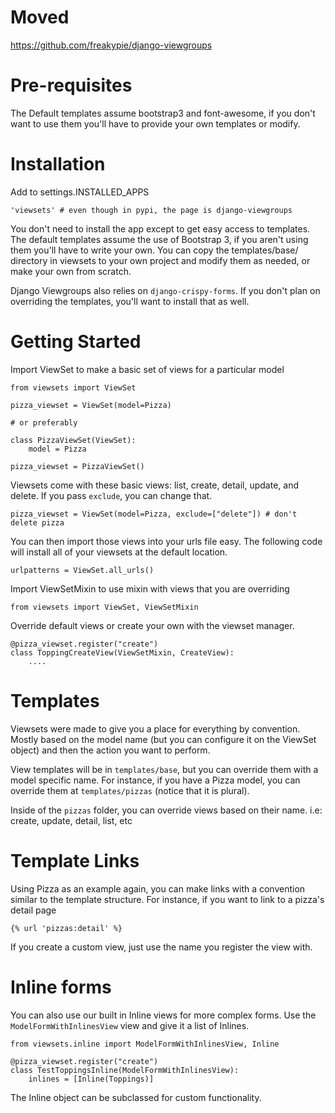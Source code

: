 # Moved
https://github.com/freakypie/django-viewgroups

# Pre-requisites

The Default templates assume bootstrap3 and font-awesome, if you don't want to use
them you'll have to provide your own templates or modify.


# Installation

Add to settings.INSTALLED_APPS

    'viewsets' # even though in pypi, the page is django-viewgroups

You don't need to install the app except to get easy access to templates.
The default templates assume the use of Bootstrap 3, if you aren't using them
you'll have to write your own. You can copy the templates/base/ directory
in viewsets to your own project and modify them as needed,
or make your own from scratch.

Django Viewgroups also relies on `django-crispy-forms`. If you don't plan on
overriding the templates, you'll want to install that as well.


# Getting Started

Import ViewSet to make a basic set of views for a particular model

    from viewsets import ViewSet
    
    pizza_viewset = ViewSet(model=Pizza)

    # or preferably

    class PizzaViewSet(ViewSet):
        model = Pizza

    pizza_viewset = PizzaViewSet()

    
Viewsets come with these basic views: list, create, detail, update, and delete.
If you pass `exclude`, you can change that.

    pizza_viewset = ViewSet(model=Pizza, exclude=["delete"]) # don't delete pizza

You can then import those views into your urls file easy. The following code
will install all of your viewsets at the default location.

    urlpatterns = ViewSet.all_urls()

Import ViewSetMixin to use mixin with views that you are overriding

    from viewsets import ViewSet, ViewSetMixin


Override default views or create your own with the viewset manager.
    
    @pizza_viewset.register("create")
    class ToppingCreateView(ViewSetMixin, CreateView):
        ....


# Templates

Viewsets were made to give you a place for everything by convention.
Mostly based on the model name (but you can configure it on the ViewSet object)
and then the action you want to perform.

View templates will be in `templates/base`, but you can override them with a model
specific name. For instance, if you have a Pizza model, you can override them at
`templates/pizzas` (notice that it is plural).

Inside of the `pizzas` folder, you can override views based on their name.
i.e: create, update, detail, list, etc


# Template Links

Using Pizza as an example again, you can make links with a convention similar to
the template structure. For instance, if you want to link to a pizza's detail page

    {% url 'pizzas:detail' %}

If you create a custom view, just use the name you register the view with.


# Inline forms

You can also use our built in Inline views for more complex forms. 
Use the `ModelFormWithInlinesView` view and give it a list of Inlines.


    from viewsets.inline import ModelFormWithInlinesView, Inline

    @pizza_viewset.register("create")
    class TestToppingsInline(ModelFormWithInlinesView):
        inlines = [Inline(Toppings)]
        
The Inline object can be subclassed for custom functionality.